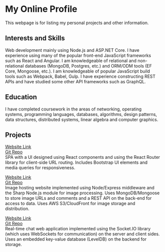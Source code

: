 # My Online Profile

This webpage is for listing my personal projects and other information.

## Interests and Skills
Web development mainly using Node.js and ASP.NET Core. I have experience using many of the popular front-end JavaScript frameworks such as React and Angular. I am knowledgeable of relational and non-relational databases (MongoDB, Postgres, etc.) and ORM/ODM tools (EF Core, Mongoose, etc.). I am knowledgeable of popular JavaScript build tools such as Webpack, Babel, Gulp. I have experience constructing REST APIs and have studied some other API frameworks such as GraphQL.

## Education
I have completed coursework in the areas of networking, operating systems, programming languages, databases, algorithms, design patterns, data structures, distributed systems, linear algebra and computer graphics.

## Projects
[Website Link](https://whispering-coast-68461.herokuapp.com)  
[Git Repo](https://github.com/nodejsgithubuser/videogamesite)  
SPA with a UI designed using React components and using the React Router
library for client-side URL routing. Includes Bootstrap UI elements and media
queries for responsiveness.

[Website Link](https://fathomless-wave-52759.herokuapp.com)  
[Git Repo](https://github.com/nodejsgithubuser/imagesharingsite)  
Image hosting website implemented using Node/Express
middleware and the Sharp Node.js module for image processing. Uses
MongoDB/Mongoose to store image URLs and comments and a REST API on
the back-end for access to data. Uses AWS S3/CloudFront for image storage and distribution.

[Website Link](https://damp-hollows-32652.herokuapp.com)  
[Git Repo](https://github.com/nodejsgithubuser/chatserver)  
Real-time chat web application implemented using the Socket.IO library (which
uses WebSockets for communication) on the server and client sides. Uses an
embedded key-value database (LevelDB) on the backend for storage.
